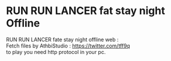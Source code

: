 # RUN RUN LANCER fat  stay night Offline
RUN RUN LANCER fate stay night offline web :<br>
Fetch files by AthbiStudio : https://twitter.com/tff9q <br>
to play you need http protocol in your pc.
